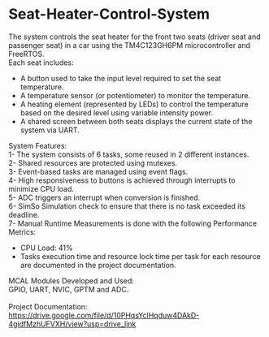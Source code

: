 # Seat-Heater-Control-System

The system controls the seat heater for the front two seats (driver seat and passenger seat) in a car using the TM4C123GH6PM microcontroller and FreeRTOS.\
Each seat includes:
- A button used to take the input level required to set the seat temperature.
- A temperature sensor (or potentiometer) to monitor the temperature.
- A heating element (represented by LEDs) to control the temperature based on the desired level using variable intensity power.
- A shared screen between both seats displays the current state of the system via UART.

System Features:\
1- The system consists of 6 tasks, some reused in 2 different instances.\
2- Shared resources are protected using mutexes.\
3- Event-based tasks are managed using event flags.\
4- High responsiveness to buttons is achieved through interrupts to minimize CPU load.\
5- ADC triggers an interrupt when conversion is finished.\
6- SimSo Simulation check to ensure that there is no task exceeded its deadline.\
7- Manual Runtime Measurements is done with the following Performance Metrics:
- CPU Load: 41%
- Tasks execution time and resource lock time per task for each resource are documented in the project documentation.

MCAL Modules Developed and Used:\
GPIO, UART, NVIC, GPTM and ADC.\
\
Project Documentation: https://drive.google.com/file/d/10PHqsYcIHqduw4DAkD-4gidfMzhUFVXH/view?usp=drive_link
